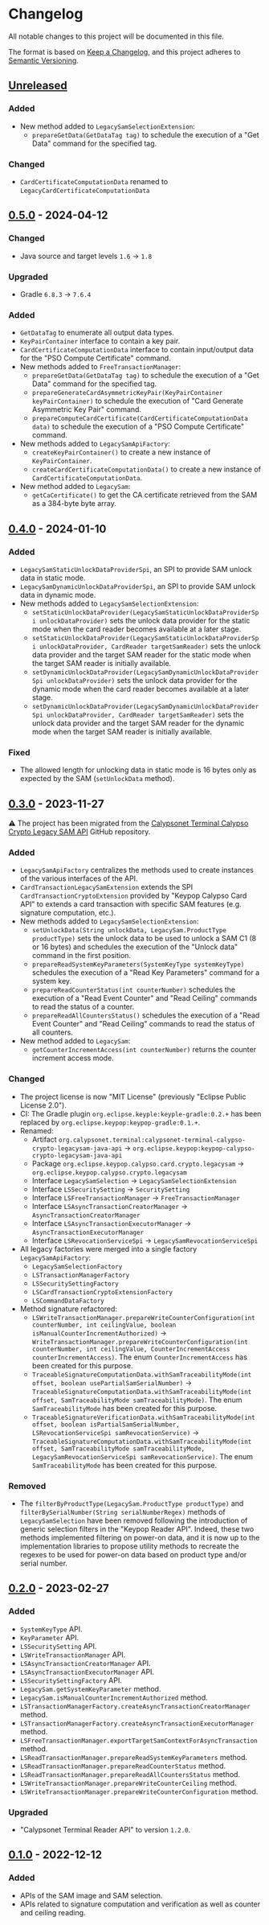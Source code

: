# Changelog
All notable changes to this project will be documented in this file.

The format is based on [Keep a Changelog](https://keepachangelog.com/en/1.0.0/),
and this project adheres to [Semantic Versioning](https://semver.org/spec/v2.0.0.html).

## [Unreleased]
### Added
- New method added to `LegacySamSelectionExtension`:
  - `prepareGetData(GetDataTag tag)` to schedule the execution of a "Get Data" command for
    the specified tag.
### Changed
- `CardCertificateComputationData` renamed to `LegacyCardCertificateComputationData`

## [0.5.0] - 2024-04-12
### Changed
- Java source and target levels `1.6` -> `1.8`
### Upgraded
- Gradle `6.8.3` -> `7.6.4`
### Added
- `GetDataTag` to enumerate all output data types.
- `KeyPairContainer` interface to contain a key pair.
- `CardCertificateComputationData` interface to contain input/output data for the "PSO Compute Certificate" command.
- New methods added to `FreeTransactionManager`:
  - `prepareGetData(GetDataTag tag)` to schedule the execution of a "Get Data" command for
    the specified tag.
  - `prepareGenerateCardAsymmetricKeyPair(KeyPairContainer keyPairContainer)` to schedule the execution of "Card
    Generate Asymmetric Key Pair" command.
  - `prepareComputeCardCertificate(CardCertificateComputationData data)` to schedule the execution of a "PSO Compute
    Certificate" command.
- New methods added to `LegacySamApiFactory`:
  - `createKeyPairContainer()` to create a new instance of `KeyPairContainer`.
  - `createCardCertificateComputationData()` to create a new instance of `CardCertificateComputationData`.
- New method added to `LegacySam`:
  - `getCaCertificate()` to get the CA certificate retrieved from the SAM as a 384-byte byte array.

## [0.4.0] - 2024-01-10
### Added
- `LegacySamStaticUnlockDataProviderSpi`, an SPI to provide SAM unlock data in static mode.
- `LegacySamDynamicUnlockDataProviderSpi`, an SPI to provide SAM unlock data in dynamic mode.
- New methods added to `LegacySamSelectionExtension`:
  - `setStaticUnlockDataProvider(LegacySamStaticUnlockDataProviderSpi unlockDataProvider)` sets the unlock data provider
  for the static mode when the card reader becomes available at a later stage.
  - `setStaticUnlockDataProvider(LegacySamStaticUnlockDataProviderSpi unlockDataProvider, CardReader targetSamReader)` 
  sets the unlock data provider and the target SAM reader for the static mode when the target SAM reader is initially 
  available.
  - `setDynamicUnlockDataProvider(LegacySamDynamicUnlockDataProviderSpi unlockDataProvider)` sets the unlock data 
  provider for the dynamic mode when the card reader becomes available at a later stage.
  - `setDynamicUnlockDataProvider(LegacySamDynamicUnlockDataProviderSpi unlockDataProvider, CardReader targetSamReader)` 
  sets the unlock data provider and the target SAM reader for the dynamic mode when the target SAM reader is initially 
  available.
### Fixed
- The allowed length for unlocking data in static mode is 16 bytes only as expected by the SAM (`setUnlockData` method).

## [0.3.0] - 2023-11-27
:warning: The project has been migrated from the [Calypsonet Terminal Calypso Crypto Legacy SAM API](https://github.com/calypsonet/calypsonet-terminal-calypso-crypto-legacysam-java-api)
GitHub repository.
### Added
- `LegacySamApiFactory` centralizes the methods used to create instances of the various interfaces of
  the API.
- `CardTransactionLegacySamExtension` extends the SPI `CardTransactionCryptoExtension` provided by
  "Keypop Calypso Card API" to extends a card transaction with specific SAM features (e.g. signature computation, etc.).
- New methods added to `LegacySamSelectionExtension`:
  - `setUnlockData(String unlockData, LegacySam.ProductType productType)` sets the unlock data to be used to unlock a 
    SAM C1 (8 or 16 bytes) and schedules the execution of the "Unlock data" command in the first position.
  - `prepareReadSystemKeyParameters(SystemKeyType systemKeyType)` schedules the execution of a "Read Key Parameters" 
    command for a system key.
  - `prepareReadCounterStatus(int counterNumber)` schedules the execution of a "Read Event Counter" and "Read Ceiling" 
    commands to read the status of a counter.
  - `prepareReadAllCountersStatus()` schedules the execution of a "Read Event Counter" and "Read Ceiling" commands to 
    read the status of all counters.
- New method added to `LegacySam`:
  - `getCounterIncrementAccess(int counterNumber)` returns the counter increment access mode.
### Changed
- The project license is now "MIT License" (previously "Eclipse Public License 2.0").
- CI: The Gradle plugin `org.eclipse.keyple:keyple-gradle:0.2.+` has been replaced
  by `org.eclipse.keypop:keypop-gradle:0.1.+`.
- Renamed:
  - Artifact `org.calypsonet.terminal:calypsonet-terminal-calypso-crypto-legacysam-java-api` -> `org.eclipse.keypop:keypop-calypso-crypto-legacysam-java-api`
  - Package `org.eclipse.keypop.calypso.card.crypto.legacysam` -> `org.eclipse.keypop.calypso.crypto.legacysam`
  - Interface `LegacySamSelection` -> `LegacySamSelectionExtension`
  - Interface `LSSecuritySetting` -> `SecuritySetting`
  - Interface `LSFreeTransactionManager` -> `FreeTransactionManager`
  - Interface `LSAsyncTransactionCreatorManager` -> `AsyncTransactionCreatorManager`
  - Interface `LSAsyncTransactionExecutorManager` -> `AsyncTransactionExecutorManager`
  - Interface `LSRevocationServiceSpi` -> `LegacySamRevocationServiceSpi`
- All legacy factories were merged into a single factory `LegacySamApiFactory`:
  - `LegacySamSelectionFactory`
  - `LSTransactionManagerFactory`
  - `LSSecuritySettingFactory`
  - `LSCardTransactionCryptoExtensionFactory`
  - `LSCommandDataFactory`
- Method signature refactored:
  - `LSWriteTransactionManager.prepareWriteCounterConfiguration(int counterNumber, int ceilingValue, boolean isManualCounterIncrementAuthorized)`
    -> `WriteTransactionManager.prepareWriteCounterConfiguration(int counterNumber, int ceilingValue, CounterIncrementAccess counterIncrementAccess)`.
    The enum `CounterIncrementAccess` has been created for this purpose.
  - `TraceableSignatureComputationData.withSamTraceabilityMode(int offset, boolean usePartialSamSerialNumber)` 
    -> `TraceableSignatureComputationData.withSamTraceabilityMode(int offset, SamTraceabilityMode samTraceabilityMode)`.
    The enum `SamTraceabilityMode` has been created for this purpose.
  - `TraceableSignatureVerificationData.withSamTraceabilityMode(int offset, boolean isPartialSamSerialNumber, LSRevocationServiceSpi samRevocationService)`
    -> `TraceableSignatureComputationData.withSamTraceabilityMode(int offset, SamTraceabilityMode samTraceabilityMode, LegacySamRevocationServiceSpi samRevocationService)`.
    The enum `SamTraceabilityMode` has been created for this purpose.
### Removed
- The `filterByProductType(LegacySam.ProductType productType)` and `filterBySerialNumber(String serialNumberRegex)` 
  methods of `LegacySamSelection` have been removed following the introduction of generic selection filters in the 
  "Keypop Reader API". Indeed, these two methods implemented filtering on power-on data, and it is now up to the 
  implementation libraries to propose utility methods to recreate the regexes to be used for power-on data based on 
  product type and/or serial number.

## [0.2.0] - 2023-02-27
### Added
- `SystemKeyType` API.
- `KeyParameter` API.
- `LSSecuritySetting` API.
- `LSWriteTransactionManager` API.
- `LSAsyncTransactionCreatorManager` API.
- `LSAsyncTransactionExecutorManager` API.
- `LSSecuritySettingFactory` API.
- `LegacySam.getSystemKeyParameter` method.
- `LegacySam.isManualCounterIncrementAuthorized` method.
- `LSTransactionManagerFactory.createAsyncTransactionCreatorManager` method.
- `LSTransactionManagerFactory.createAsyncTransactionExecutorManager` method.
- `LSFreeTransactionManager.exportTargetSamContextForAsyncTransaction` method.
- `LSReadTransactionManager.prepareReadSystemKeyParameters` method.
- `LSReadTransactionManager.prepareReadCounterStatus` method.
- `LSReadTransactionManager.prepareReadAllCountersStatus` method.
- `LSWriteTransactionManager.prepareWriteCounterCeiling` method.
- `LSWriteTransactionManager.prepareWriteCounterConfiguration` method.
### Upgraded
- "Calypsonet Terminal Reader API" to version `1.2.0`.

## [0.1.0] - 2022-12-12
### Added
- APIs of the SAM image and SAM selection.
- APIs related to signature computation and verification as well as counter and ceiling reading.
  
[unreleased]: https://github.com/eclipse-keypop/keypop-calypso-crypto-legacysam-java-api/compare/0.5.0...HEAD
[0.5.0]: https://github.com/eclipse-keypop/keypop-calypso-crypto-legacysam-java-api/compare/0.4.0...0.5.0
[0.4.0]: https://github.com/eclipse-keypop/keypop-calypso-crypto-legacysam-java-api/compare/0.3.0...0.4.0
[0.3.0]: https://github.com/eclipse-keypop/keypop-calypso-crypto-legacysam-java-api/releases/tag/0.3.0
[0.2.0]: https://github.com/calypsonet/calypsonet-terminal-calypso-crypto-legacysam-java-api/compare/0.1.0...0.2.0
[0.1.0]: https://github.com/calypsonet/calypsonet-terminal-calypso-crypto-legacysam-java-api/releases/tag/0.1.0